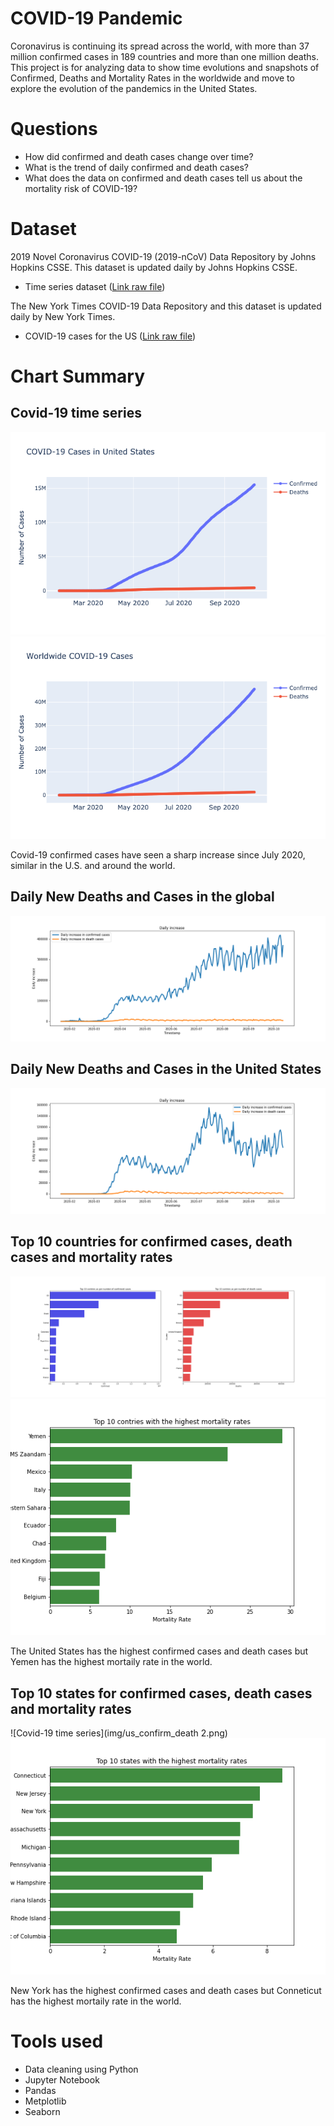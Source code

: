 # COVID-19 Pandemic
Coronavirus is continuing its spread across the world, with more than 37 million confirmed cases in 189 countries and more than one million deaths.
This project is for analyzing data to show time evolutions and snapshots of Confirmed, Deaths and Mortality Rates in the worldwide and move to explore the evolution of the pandemics in the United States.

# Questions

- How did confirmed and death cases change over time?
- What is the trend of daily confirmed and death cases?
- What does the data on confirmed and death cases tell us about the mortality risk of COVID-19?

# Dataset

2019 Novel Coronavirus COVID-19 (2019-nCoV) Data Repository by Johns Hopkins CSSE. This dataset is updated daily by Johns Hopkins CSSE.
- Time series dataset ([Link raw file](https://raw.githubusercontent.com/CSSEGISandData/COVID-19/web-data/data/cases_time.csv))

The New York Times COVID-19 Data Repository and this dataset is updated daily by New York Times.
- COVID-19 cases for the US ([Link raw file](https://raw.githubusercontent.com/nytimes/covid-19-data/master/us-states.csv))

# Chart Summary

## Covid-19 time series
![Covid-19 time series](img/US.png)
![Covid-19 time series](img/WW.png)

Covid-19 confirmed cases have seen a sharp increase since July 2020, similar in the U.S. and around the world.

## Daily New Deaths and Cases in the global
![Covid-19 time series](img/dailyglobal.png)


## Daily New Deaths and Cases in the United States
![Covid-19 time series](img/dailyus.png)

## Top 10 countries for confirmed cases, death cases and mortality rates
![Covid-19 time series](img/global_confirm_death.png)
![Covid-19 time series](img/global_mortality.png)

The United States has the highest confirmed cases and death cases but Yemen has the highest mortaily rate in the world.

## Top 10 states for confirmed cases, death cases and mortality rates
![Covid-19 time series](img/us_confirm_death 2.png)
![Covid-19 time series](img/us_mortality.png)

New York has the highest confirmed cases and death cases but Conneticut has the highest mortaily rate in the world.

# Tools used

- Data cleaning using Python
- Jupyter Notebook
- Pandas
- Metplotlib
- Seaborn







